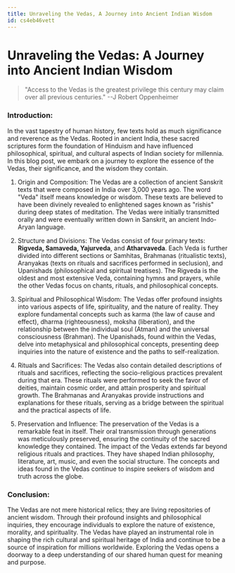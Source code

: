```yaml
---
title: Unraveling the Vedas, A Journey into Ancient Indian Wisdom
id: cs4eb46vett
---
```

# Unraveling the Vedas: A Journey into Ancient Indian Wisdom

> "Access to the Vedas is the greatest privilege this century may claim over all previous centuries."
> --J Robert Oppenheimer 

### Introduction:
In the vast tapestry of human history, few texts hold as much significance and reverence as the Vedas. Rooted in ancient India, these sacred scriptures form the foundation of Hinduism and have influenced philosophical, spiritual, and cultural aspects of Indian society for millennia. In this blog post, we embark on a journey to explore the essence of the Vedas, their significance, and the wisdom they contain.

1. Origin and Composition:
The Vedas are a collection of ancient Sanskrit texts that were composed in India over 3,000 years ago. The word "Veda" itself means knowledge or wisdom. These texts are believed to have been divinely revealed to enlightened sages known as "rishis" during deep states of meditation. The Vedas were initially transmitted orally and were eventually written down in Sanskrit, an ancient Indo-Aryan language.

2. Structure and Divisions:
 The Vedas consist of four primary texts: **Rigveda, Samaveda, Yajurveda**, and **Atharvaveda**. Each Veda is further divided into different sections or Samhitas, Brahmanas (ritualistic texts), Aranyakas (texts on rituals and sacrifices performed in seclusion), and Upanishads (philosophical and spiritual treatises). The Rigveda is the oldest and most extensive Veda, containing hymns and prayers, while the other Vedas focus on chants, rituals, and philosophical concepts.

3. Spiritual and Philosophical Wisdom:
The Vedas offer profound insights into various aspects of life, spirituality, and the nature of reality. They explore fundamental concepts such as karma (the law of cause and effect), dharma (righteousness), moksha (liberation), and the relationship between the individual soul (Atman) and the universal consciousness (Brahman). The Upanishads, found within the Vedas, delve into metaphysical and philosophical concepts, presenting deep inquiries into the nature of existence and the paths to self-realization.

4. Rituals and Sacrifices:
The Vedas also contain detailed descriptions of rituals and sacrifices, reflecting the socio-religious practices prevalent during that era. These rituals were performed to seek the favor of deities, maintain cosmic order, and attain prosperity and spiritual growth. The Brahmanas and Aranyakas provide instructions and explanations for these rituals, serving as a bridge between the spiritual and the practical aspects of life.

5. Preservation and Influence:
The preservation of the Vedas is a remarkable feat in itself. Their oral transmission through generations was meticulously preserved, ensuring the continuity of the sacred knowledge they contained. The impact of the Vedas extends far beyond religious rituals and practices. They have shaped Indian philosophy, literature, art, music, and even the social structure. The concepts and ideas found in the Vedas continue to inspire seekers of wisdom and truth across the globe.

### Conclusion:
The Vedas are not mere historical relics; they are living repositories of ancient wisdom. Through their profound insights and philosophical inquiries, they encourage individuals to explore the nature of existence, morality, and spirituality. The Vedas have played an instrumental role in shaping the rich cultural and spiritual heritage of India and continue to be a source of inspiration for millions worldwide. Exploring the Vedas opens a doorway to a deep understanding of our shared human quest for meaning and purpose.

